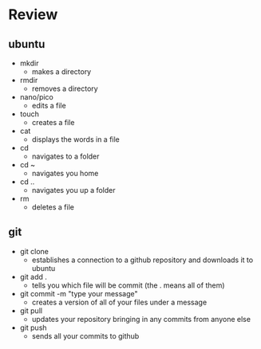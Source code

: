 # Review

## ubuntu
 - mkdir
   - makes a directory 
 - rmdir
   - removes a directory
 - nano/pico
   - edits a file
 - touch
   - creates a file
 - cat
   - displays the words in a file
 - cd
   - navigates to a folder
 - cd ~
   - navigates you home
 - cd .. 
   - navigates you up a folder
 - rm
   - deletes a file

## git
 - git clone 
   - establishes a connection to a github repository and downloads it to ubuntu
 - git add .
   - tells you which file will be commit (the . means all of them)
 - git commit -m "type your message"
   - creates a version of all of your files under a message
 - git pull
   - updates your repository bringing in any commits from anyone else
 - git push
   - sends all your commits to github
